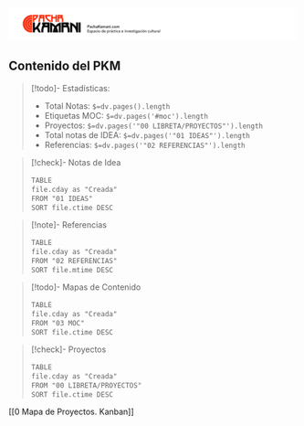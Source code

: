 ![](05%20Archivo/Plantillas/pachakamani.jpg)
## Contenido del PKM

>[!todo]- Estadísticas:
>- Total Notas: `$=dv.pages().length`
>- Etiquetas MOC: `$=dv.pages('#moc').length`
>- Proyectos: `$=dv.pages('"00 LIBRETA/PROYECTOS"').length`
>- Total notas de IDEA: `$=dv.pages('"01 IDEAS"').length`
>- Referencias: `$=dv.pages('"02 REFERENCIAS"').length`

>[!check]- Notas de Idea
>``` dataview
>TABLE
>file.cday as "Creada"
>FROM "01 IDEAS"  
>SORT file.ctime DESC
>```

>[!note]- Referencias 
>```dataview
>TABLE
>file.cday as "Creada"
>FROM "02 REFERENCIAS"  
>SORT file.mtime DESC
>```

>[!todo]- Mapas de Contenido
>``` dataview
>TABLE
>file.cday as "Creada"
>FROM "03 MOC"  
>SORT file.ctime DESC
>```

>[!check]- Proyectos 
>``` dataview
>TABLE
>file.cday as "Creada"
>FROM "00 LIBRETA/PROYECTOS"  
>SORT file.ctime DESC
>```

[[0 Mapa de Proyectos. Kanban]]